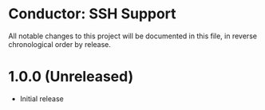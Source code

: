 Conductor: SSH Support
===============

All notable changes to this project will be documented in this file, in reverse chronological order by release.

# 1.0.0 (Unreleased)
- Initial release
